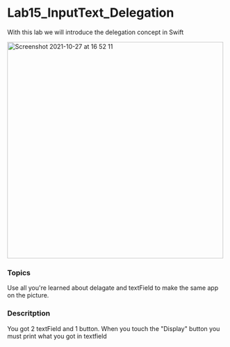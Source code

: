 # Lab15_InputText_Delegation
With  this lab we will introduce the delegation concept in Swift

<img width="497" alt="Screenshot 2021-10-27 at 16 52 11" src="https://user-images.githubusercontent.com/6766037/139079494-3e5f8113-f760-4a62-884a-62627bf9a010.png">


### Topics 

Use all you're learned about delagate and textField to make the same app on the picture. 

### Descritption 

You got 2 textField and 1 button. When you touch the "Display" button you must print what you got in textfield

